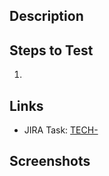 ## Description

## Steps to Test

1.

## Links

- JIRA Task: [TECH-](https://smartrent.atlassian.net/browse/TECH-)

## Screenshots
